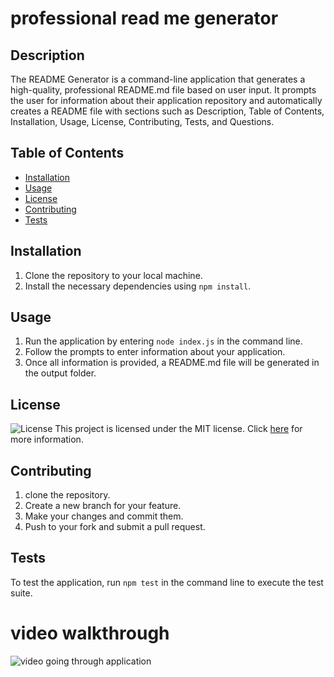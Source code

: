 
# professional read me generator

## Description
The README Generator is a command-line application that generates a high-quality, professional README.md file based on user input. It prompts the user for information about their application repository and automatically creates a README file with sections such as Description, Table of Contents, Installation, Usage, License, Contributing, Tests, and Questions.
## Table of Contents
- [Installation](#installation)
- [Usage](#usage)
- [License](#license)
- [Contributing](#contributing)
- [Tests](#tests)


## Installation
1. Clone the repository to your local machine. 
2. Install the necessary dependencies using `npm install`.
## Usage
1. Run the application by entering `node index.js` in the command line. 
2. Follow the prompts to enter information about your application. 
3. Once all information is provided, a README.md file will be generated in the output folder.
## License
![License](https://img.shields.io/badge/license-MIT-green)
This project is licensed under the MIT license. Click [here](https://opensource.org/licenses/MIT) for more information.

## Contributing
1. clone the repository. 
2. Create a new branch for your feature. 
3. Make your changes and commit them. 
4. Push to your fork and submit a pull request.
## Tests
To test the application, run `npm test` in the command line to execute the test suite.

# video walkthrough
![video going through application](https://app.screencastify.com/v3/watch/gxINcYXOQ0ikFC3S6hm8)


